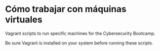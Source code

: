 # Cómo trabajar con máquinas virtuales

Vagrant scripts to run specific machines for the Cybersecurity Bootcamp.

Be sure Vagrant is installed on your system before running these scripts.

